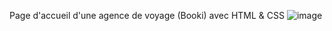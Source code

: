 Page d'accueil d'une agence de voyage (Booki) avec HTML & CSS
![image](https://github.com/cl201ficelle/Booki_Chedhomme_Melanie/assets/139238877/d30fb179-774e-4bc8-a4a2-b5e5aff59730)
